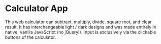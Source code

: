 Calculator App
==============

This web calculator can subtract, multiply, divide, square root, and clear result.
It has interchangeable light / dark designs and was made entirely in native, vanilla JavaScript (no jQuery!).
Input is exclusively via the clickable buttons of the calculator.
